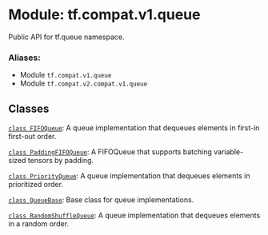 <div itemscope itemtype="http://developers.google.com/ReferenceObject">
<meta itemprop="name" content="tf.compat.v1.queue" />
<meta itemprop="path" content="Stable" />
</div>

# Module: tf.compat.v1.queue

Public API for tf.queue namespace.

### Aliases:

* Module `tf.compat.v1.queue`
* Module `tf.compat.v2.compat.v1.queue`

<!-- Placeholder for "Used in" -->


## Classes

[`class FIFOQueue`](../../../tf/queue/FIFOQueue.md): A queue implementation that dequeues elements in first-in first-out order.

[`class PaddingFIFOQueue`](../../../tf/queue/PaddingFIFOQueue.md): A FIFOQueue that supports batching variable-sized tensors by padding.

[`class PriorityQueue`](../../../tf/queue/PriorityQueue.md): A queue implementation that dequeues elements in prioritized order.

[`class QueueBase`](../../../tf/queue/QueueBase.md): Base class for queue implementations.

[`class RandomShuffleQueue`](../../../tf/queue/RandomShuffleQueue.md): A queue implementation that dequeues elements in a random order.

